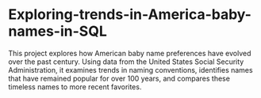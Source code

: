 # Exploring-trends-in-America-baby-names-in-SQL
This project explores how American baby name preferences have evolved over the past century. Using data from the United States Social Security Administration, it examines trends in naming conventions, identifies names that have remained popular for over 100 years, and compares these timeless names to more recent favorites.
